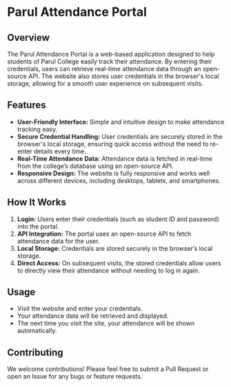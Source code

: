 # Parul Attendance Portal

## Overview

The Parul Attendance Portal is a web-based application designed to help students of Parul College easily track their attendance. By entering their credentials, users can retrieve real-time attendance data through an open-source API. The website also stores user credentials in the browser's local storage, allowing for a smooth user experience on subsequent visits.

## Features

- **User-Friendly Interface:** Simple and intuitive design to make attendance tracking easy.
- **Secure Credential Handling:** User credentials are securely stored in the browser's local storage, ensuring quick access without the need to re-enter details every time.
- **Real-Time Attendance Data:** Attendance data is fetched in real-time from the college’s database using an open-source API.
- **Responsive Design:** The website is fully responsive and works well across different devices, including desktops, tablets, and smartphones.

## How It Works

1. **Login:** Users enter their credentials (such as student ID and password) into the portal.
2. **API Integration:** The portal uses an open-source API to fetch attendance data for the user.
3. **Local Storage:** Credentials are stored securely in the browser’s local storage.
4. **Direct Access:** On subsequent visits, the stored credentials allow users to directly view their attendance without needing to log in again.

## Usage

- Visit the website and enter your credentials.
- Your attendance data will be retrieved and displayed.
- The next time you visit the site, your attendance will be shown automatically.

## Contributing

We welcome contributions! Please feel free to submit a Pull Request or open an Issue for any bugs or feature requests.
